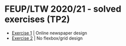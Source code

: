 # FEUP/LTW 2020/21 - solved exercises (TP2)

- [Exercise 1](https://dmfrodrigues.github.io/feup-ltw-ex/tp/tp02/01) | Online newspaper design
- [Exercise 2](https://dmfrodrigues.github.io/feup-ltw-ex/tp/tp02/02) | No flexbox/grid design
